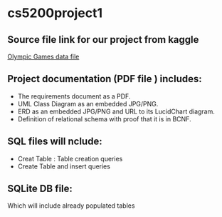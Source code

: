 # cs5200project1

## Source file link  for our project from kaggle

[Olympic Games data file](https://www.kaggle.com/heesoo37/120-years-of-olympic-history-athletes-and-results/version/2)

## Project documentation (PDF file ) includes: 
- The requirements document as a PDF.
- UML Class Diagram as an embedded JPG/PNG.
- ERD as an embedded JPG/PNG and URL to its LucidChart diagram.
- Definition of relational schema with proof that it is in BCNF.

## SQL files will nclude:
- Creat Table : Table creation queries
- Create Table and insert queries

## SQLite DB file:
Which will include already populated tables
